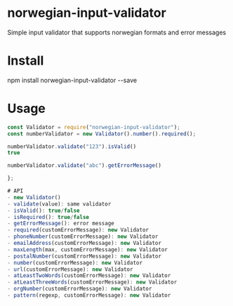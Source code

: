 # norwegian-input-validator
Simple input validator that supports norwegian formats and error messages

# Install

npm install norwegian-input-validator --save

# Usage

```javascript
const Validator = require("norwegian-input-validator");
const numberValidator = new Validator().number().required();

numberValidator.validate("123").isValid()
true

numberValidator.validate("abc").getErrorMessage()

};

# API
- new Validator()
- validate(value): same validator
- isValid(): true/false
- isRequired(): true/false
- getErrorMessage(): error message
- required(customErrorMessage): new Validator
- phoneNumber(customErrorMessage): new Validator
- emailAddress(customErrorMessage): new Validator
- maxLength(max, customErrorMessage): new Validator
- postalNumber(customErrorMessage): new Validator
- number(customErrorMessage): new Validator
- url(customErrorMessage): new Validator
- atLeastTwoWords(customErrorMessage): new Validator
- atLeastThreeWords(customErrorMessage): new Validator
- orgNumber(customErrorMessage): new Validator
- pattern(regexp, customErrorMessage): new Validator